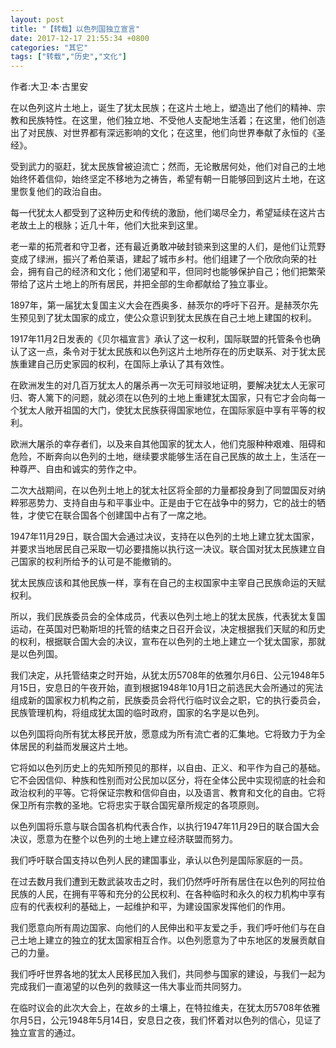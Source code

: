 ```yaml
---
layout: post
title: "【转载】以色列国独立宣言"
date: 2017-12-17 21:55:34 +0800
categories: "其它"
tags: ["转载","历史","文化"]
---
```

作者:大卫·本·古里安

在以色列这片土地上，诞生了犹太民族；在这片土地上，塑造出了他们的精神、宗教和民族特性。在这里，他们独立地、不受他人支配地生活着；在这里，他们创造出了对民族、对世界都有深远影响的文化；在这里，他们向世界奉献了永恒的《圣经》。

受到武力的驱赶，犹太民族曾被迫流亡；然而，无论散居何处，他们对自己的土地始终怀着信仰，始终坚定不移地为之祷告，希望有朝一日能够回到这片土地，在这里恢复他们的政治自由。

每一代犹太人都受到了这种历史和传统的激励，他们竭尽全力，希望延续在这片古老故土上的根脉；近几十年，他们大批来到这里。

老一辈的拓荒者和守卫者，还有最近勇敢冲破封锁来到这里的人们，是他们让荒野变成了绿洲，振兴了希伯莱语，建起了城市乡村。他们组建了一个欣欣向荣的社会，拥有自己的经济和文化；他们渴望和平，但同时也能够保护自己；他们把繁荣带给了这片土地上的所有居民，并把全部的生命都献给了独立事业。

1897年，第一届犹太复国主义大会在西奥多．赫茨尔的呼吁下召开。是赫茨尔先生预见到了犹太国家的成立，使公众意识到犹太民族在自己土地上建国的权利。

1917年11月2日发表的《贝尔福宣言》承认了这一权利，国际联盟的托管条令也确认了这一点，条令对于犹太民族和以色列这片土地所存在的历史联系、对于犹太民族重建自己历史家园的权利，在国际上承认了其有效性。

在欧洲发生的对几百万犹太人的屠杀再一次无可辩驳地证明，要解决犹太人无家可归、寄人篱下的问题，就必须在以色列的土地上重建犹太国家，只有它才会向每一个犹太人敞开祖国的大门，使犹太民族获得国家地位，在国际家庭中享有平等的权利。

欧洲大屠杀的幸存者们，以及来自其他国家的犹太人，他们克服种种艰难、阻碍和危险，不断奔向以色列的土地，继续要求能够生活在自己民族的故土上，生活在一种尊严、自由和诚实的劳作之中。

二次大战期间，在以色列土地上的犹太社区将全部的力量都投身到了同盟国反对纳粹邪恶势力、支持自由与和平事业中。正是由于它在战争中的努力，它的战士的牺牲，才使它在联合国各个创建国中占有了一席之地。

1947年11月29日，联合国大会通过决议，支持在以色列的土地上建立犹太国家，并要求当地居民自己采取一切必要措施以执行这一决议。联合国对犹太民族建立自己国家的权利所给予的认可是不能撤销的。

犹太民族应该和其他民族一样，享有在自己的主权国家中主宰自己民族命运的天赋权利。

所以，我们民族委员会的全体成员，代表以色列土地上的犹太民族，代表犹太复国运动，在英国对巴勒斯坦的托管的结束之日召开会议，决定根据我们天赋的和历史的权利，根据联合国大会的决议，宣布在以色列的土地上建立一个犹太国家，那就是以色列国。

我们决定，从托管结束之时开始，从犹太历5708年的依雅尔月6日、公元1948年5月15日，安息日的午夜开始，直到根据1948年10月1日之前选民大会所通过的宪法组成新的国家权力机构之前，民族委员会将代行临时议会之职，它的执行委员会，民族管理机构，将组成犹太国的临时政府，国家的名字是以色列。

以色列国将向所有犹太移民开放，愿意成为所有流亡者的汇集地。它将致力于为全体居民的利益而发展这片土地。

它将如以色列历史上的先知所预见的那样，以自由、正义、和平作为自己的基础。它不会因信仰、种族和性别而对公民加以区分，将在全体公民中实现彻底的社会和政治权利的平等。它将保证宗教和信仰自由，以及语言、教育和文化的自由。它将保卫所有宗教的圣地。它将忠实于联合国宪章所规定的各项原则。

以色列国将乐意与联合国各机构代表合作，以执行1947年11月29日的联合国大会决议，愿意为在整个以色列的土地上建立经济联盟而努力。

我们呼吁联合国支持以色列人民的建国事业，承认以色列是国际家庭的一员。

在过去数月我们遭到无数武装攻击之时，我们仍然呼吁所有居住在以色列的阿拉伯民族的人民，在拥有平等和充分的公民权利、在各种临时和永久的权力机构中享有应有的代表权利的基础上，一起维护和平，为建设国家发挥他们的作用。

我们愿意向所有周边国家、向他们的人民伸出和平友爱之手，我们呼吁他们与在自己土地上建立的独立的犹太国家相互合作。以色列愿意为了中东地区的发展贡献自己的力量。

我们呼吁世界各地的犹太人民移民加入我们，共同参与国家的建设，与我们一起为完成我们一直渴望的以色列的救赎这一伟大事业而共同努力。

在临时议会的此次大会上，在故乡的土壤上，在特拉维夫，在犹太历5708年依雅尔月5日，公元1948年5月14日，安息日之夜，我们怀着对以色列的信心，见证了独立宣言的通过。
